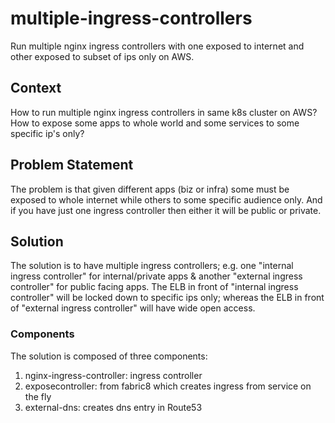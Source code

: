 # multiple-ingress-controllers

Run multiple nginx ingress controllers with one exposed to internet and other exposed to subset of ips only on AWS.

## Context
How to run multiple nginx ingress controllers in same k8s cluster on AWS? How to expose some apps to whole world 
and some services to some specific ip's only?

## Problem Statement

The problem is that given different apps (biz or infra) some must be exposed to whole internet while others to some 
specific audience only. And if you have just one ingress controller then either it will be public or private.

## Solution

The solution is to have multiple ingress controllers; e.g. one "internal ingress controller" for internal/private apps & another 
"external ingress controller" for public facing apps. The ELB in front of "internal ingress controller" will be locked 
down to specific ips only; whereas the ELB in front of "external ingress controller" will have wide open access.

### Components

The solution is composed of three components:

1. nginx-ingress-controller: ingress controller
2. exposecontroller: from fabric8 which creates ingress from service on the fly
3. external-dns: creates dns entry in Route53

